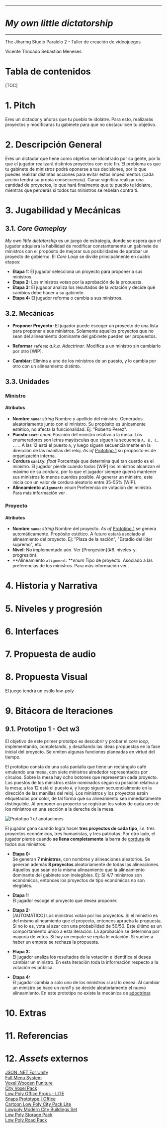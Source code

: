 ***

# ***My own little dictatorship***

***
The Jiharing Studio
Paralelo 2 - Taller de creación de videojuegos

Vicente Trincado
Sebastián Meneses


# Tabla de contenidos
[TOC]

# 1. Pitch
Eres un dictador y añoras que tu pueblo te idolatre. Para esto, realizarás proyectos y modificaras tu gabinete para que no obstaculicen tu objetivo.

# 2. Descripción General
Eres un dictador que tiene como objetivo ser idolatrado por su gente, por lo que el jugador realizará distintos proyectos con este fin. El problema es que tu gabinete de ministros podrá oponerse a tus decisiones, por lo que puedes realizar distintas acciones para evitar estos impedimentos (cada acción tendrá su propia consecuencia). Ganar significa realizar una cantidad de proyectos, lo que hará finalmente que tu pueblo te idolatre, mientras que perderás si todos tus ministros se rebelan contra ti.

# 3. Jugabilidad y Mecánicas
## 3.1. _Core Gameplay_

_My own little dictatorship_ es un juego de estrategia, donde se espera que el jugador adquiera la habilidad de modificar constantemente un gabinete de ministros con el propósito de mejorar sus posibilidades de aprobar un proyecto de gobierno. El *Core Loop* se divide principalmente en cuatro etapas:

* **Etapa 1:** El jugador selecciona un proyecto para proponer a sus ministros.
* **Etapa 2:** Los ministros votan por la aprobación de la propuesta.
* **Etapa 3:** El jugador analiza los resultados de la votación y decide qué cambios debe hacer a su gabinete.
* **Etapa 4:** El jugador reforma o cambia a sus ministros.
## 3.2. Mecánicas
* **Proponer Proyecto:** El jugador puede escoger un proyecto de una lista para proponer a sus ministros. Solamente aquellos proyectos que no sean del alineamiento dominante del gabinete pueden ser propuestos.

* **Reformar `reform`:** _a.k.a. Adoctrinar_. Modifica a un ministro sin cambiarlo por otro [WIP].

* **Cambiar:** Elimina a uno de los ministros de un puesto, y lo cambia por otro con un alineamiento distinto.


## 3.3. Unidades
### Ministro
#### Atributos

* **Nombre `name`:** _string_ Nombre y apellido del ministro. Generados aleatoriamente junto con el ministro. Su propósito es únicamente estético, no afecta la funcionalidad. Ej: "Roberto Perez".
* **Puesto `seat`:** _enum_ Posición del ministro relativo a la mesa. Los enumeradores son letras mayúsculas que siguen la secuencia `A, B, C, ...`. A las 12 está el puesto `A`, y luego siguen secuencialmente en la dirección de las manillas del reloj. _As of_ [Prototipo 1](#prototipo-1) su propósito es de organización interna.
* **Cordura `sanity`:** _float_ Porcentaje que determina qué tan cuerdo es el ministro. El jugador pierde cuando todos [WIP] los ministros alcanzan el máximo de su cordura, por lo que el jugador siempre querrá mantener sus ministros lo menos cuerdos posible. Al generar un ministro, este inicia con un valor de cordura aleatorio entre 35-55% [WIP].
* **Alineamiento `alignment`:** _enum_ Preferencia de votación del ministro. Para más información ver <!--¿Ver qué?-->.
### Proyecto

#### Atributos

* **Nombre `name`:** _string_ Nombre del proyecto. _As of_ [Prototipo 1](#prototipo-1) se genera automáticamente. Propósito estético. A futuro estará asociado al alineamiento del proyecto. Ej: "Plaza de la nación", "Estadio del líder supremo", etc.
* **Nivel:** No implementado aún. Ver [Prorgesión](#6. niveles-y-progresión). <!--Mentira, eso no existe todavía-->
* **Alineamiento `alignment`: **_enum_ Tipo de proyecto. Asociado a las preferencias de los ministros. Para más información ver <!--¿Ver qué?-->.

# 4. Historia y Narrativa
# 5. Niveles y progresión
# 6. Interfaces
# 7. Propuesta de audio
# 8. Propuesta Visual
El juego tendrá un estilo _low-poly_
# 9. Bitácora de Iteraciones
## 9.1. Prototipo 1 - Oct w3
El objetivo de este primer prototipo es descubrir y probar el _core loop_, implementando, completando, y desafiando las ideas propuestas en la fase inicial del proyecto. Se omiten algunas funciones planeadas en virtud del tiempo.

El prototipo consta de una sola pantalla que tiene un rectángulo café emulando una mesa, con siete ministros alrededor representados por círculos. Sobre la mesa hay ocho botones que representan cada proyecto. Los puestos de los ministros están nominados según su posición relativa a la mesa; a las 12 está el puesto `A`, y luego siguen secuencialmente en la dirección de las manillas del reloj. Los ministros y los proyectos están etiquetados por color, de tal forma que su alineamiento sea inmediatamente distinguible. Al proponer un proyecto se registran los votos de cada uno de los ministros en una sección a la derecha de la mesa.

![Prototipo 1 c/ anotaciones](MiscArt/Prototipo%201.png)

El jugador gana cuando logra hacer **tres proyectos de cada tipo**, _i.e._ tres proyectos económicos, tres humanistas, y tres patriotas.  Por otro lado, el jugador pierde cuando **se llena completamente** la barra de [cordura](#ministro) de todos sus ministros.

<!--No me convece-->

* **Etapa 0:**  
  Se generan **7 ministros**, con nombres y alineaciones aleatorios.
  Se generan además **8 proyectos** aleatoriamente de todas las alineaciones. Aquellos que sean de la misma alineamiento que la alineamiento dominante del gabinete son inelegibles. Ej: Si 4/7 ministros son económicos, entonces los proyectos de tipo económicos no son elegibles.
  
* **Etapa 1:**  
  El jugador escoge el proyecto que desea proponer.

* **Etapa 2:**  
  [AUTOMÁTICO] Los ministros votan por los proyectos. Si el ministro es del mismo alineamiento que el proyecto, entonces aprueba la propuesta. Si no lo es, vota al azar con una probabilidad de 50/50. Este último es un comportamiento único a esta iteración.
  La aprobación se determina por mayoría de votos. Si hay un empate se repita le votación. Si vuelve a haber un empate se rechaza la propuesta.

* **Etapa 3:**  
  El jugador analiza los resultados de la votación e identifica si desea cambiar un ministro. En esta iteración toda la información respecto a la votación es pública.

* **Etapa 4:**  
  El jugador cambia a solo uno de los ministros si así lo desea. Al cambiar un ministro se hace un _reroll_ y se decide aleatoriamente el nuevo alineamiento. En este prototipo no existe la mecánica de [adoctrinar](#mecánicas).
  <!--¿Sólo a uno?-->
  <!--¿Reroll o elige alineamiento?-->

# 10. Extras
# 11. Referencias
# 12. _Assets_ externos
[JSON .NET For Unity](https://assetstore.unity.com/packages/tools/input-management/json-net-for-unity-11347)  
[Full Menu System](https://assetstore.unity.com/packages/tools/gui/full-menu-system-free-158919)  
[Voxel Wooden Funiture](https://assetstore.unity.com/packages/3d/props/furniture/voxel-wooden-funiture-67811)  
[City Voxel Pack](https://assetstore.unity.com/packages/3d/environments/urban/city-voxel-pack-136141)  
[Low Poly Office Props - LITE](https://assetstore.unity.com/packages/3d/environments/low-poly-office-props-lite-131438)  
[Snaps Prototype | Office](https://assetstore.unity.com/packages/3d/environments/snaps-prototype-office-137490)  
[Cartoon Low Poly City Pack Lite](https://assetstore.unity.com/packages/3d/environments/urban/cartoon-low-poly-city-pack-lite-166617)  
[Lowpoly Modern City Buildings Set](https://assetstore.unity.com/packages/3d/environments/urban/lowpoly-modern-city-buildings-set-64427)  
[Low Poly Storage Pack](https://assetstore.unity.com/packages/3d/environments/urban/low-poly-storage-pack-101732)  
[Low Poly Road Pack](https://assetstore.unity.com/packages/3d/environments/roadways/low-poly-road-pack-67288)  

